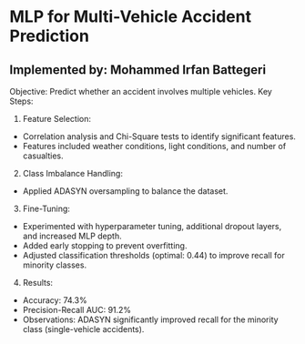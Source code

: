# MLP for Multi-Vehicle Accident Prediction 
## Implemented by: Mohammed Irfan Battegeri 
Objective: Predict whether an accident involves multiple vehicles. 
Key Steps: 
1. Feature Selection: 
- Correlation analysis and Chi-Square tests to identify significant features. 
- Features included weather conditions, light conditions, and number of 
casualties. 
2. Class Imbalance Handling: 
- Applied ADASYN oversampling to balance the dataset. 
3. Fine-Tuning: 
- Experimented with hyperparameter tuning, additional dropout layers, and 
increased MLP depth. 
- Added early stopping to prevent overfitting. 
- Adjusted classification thresholds (optimal: 0.44) to improve recall for 
minority classes. 
4. Results: 
- Accuracy: 74.3% 
- Precision-Recall AUC: 91.2% 
- Observations: 
ADASYN significantly improved recall for the minority class (single-vehicle accidents).
